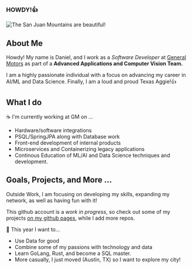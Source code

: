 ### HOWDY!👍

<!--
**d9dch/d9dch** is a ✨ _special_ ✨ repository because its `README.md` (this file) appears on your GitHub profile.

Here are some ideas to get you started:

- 🔭 I’m currently working on ...
- 🌱 I’m currently learning ...
- 👯 I’m looking to collaborate on ...
- 🤔 I’m looking for help with ...
- 💬 Ask me about ...
- 📫 How to reach me: ...
- 😄 Pronouns: ...
- ⚡ Fun fact: ...
-->

![The San Juan Mountains are beautiful!](https://images.unsplash.com/photo-1548222744-3db85aa5b0f9?ixid=MnwxMjA3fDB8MHxwaG90by1wYWdlfHx8fGVufDB8fHx8&ixlib=rb-1.2.1&auto=format&fit=crop&w=1050&q=80")
  

## About Me
Howdy!
My name is Daniel, and I work as a *Software Developer* at [General Motors](https://www.gm.com/) as part of a **Advanced Applications and Computer Vision Team.**

I am a highly passionate individual with a focus on advancing my career in AI/ML and Data Science. Finally, I am a loud and proud Texas Aggie!👍

## What I do

☕ I'm currently working at GM on ...
* Hardware/software integrations
* PSQL/SpringJPA along with Database work
* Front-end development of internal products
* Microservices and Containerizing legacy applications
* Continous Education of ML/AI and Data Science techniques and development.

## Goals, Projects, and More ...

Outside Work, I am focusing on developing my skills, expanding my network, as well as having fun with it!

This github account is a *work in progress*, so check out some of my projects [on my github pages](https://d9dch.github.io/Daniel_Chavez/), while I add more repos.

📅 This year I want to...
* Use Data for good
* Combine some of my passions with technology and data
* Learn GoLang, Rust, and become a SQL master.
* More casually, I just moved (Austin, TX) so I want to explore my city!
